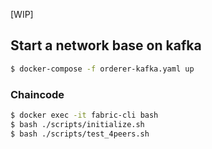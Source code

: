 [WIP]

## Start a network base on kafka

```bash
$ docker-compose -f orderer-kafka.yaml up
```

### Chaincode

```bash
$ docker exec -it fabric-cli bash
$ bash ./scripts/initialize.sh
$ bash ./scripts/test_4peers.sh
```
